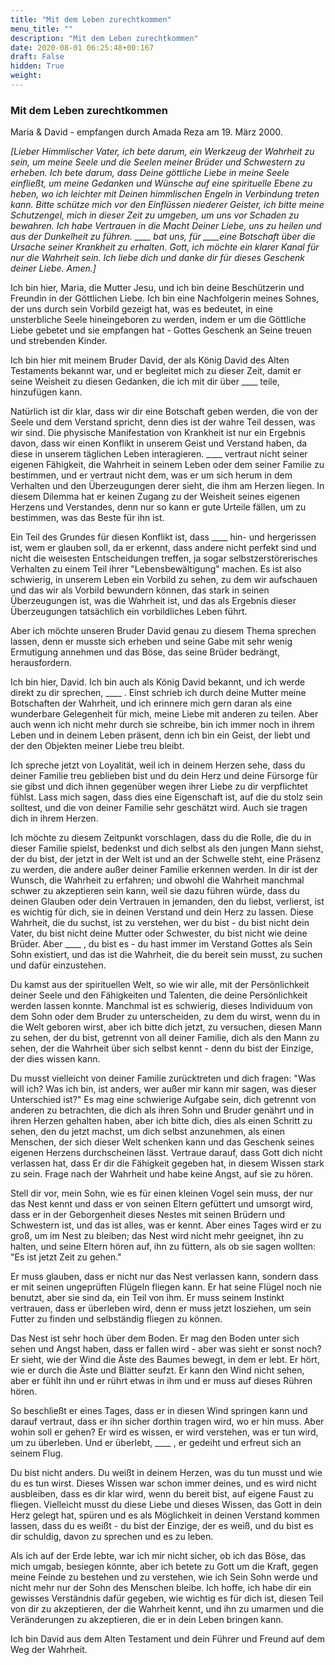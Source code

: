 ```yaml
---
title: "Mit dem Leben zurechtkommen"
menu_title: ""
description: "Mit dem Leben zurechtkommen"
date: 2020-08-01 06:25:48+00:167
draft: False
hidden: True
weight:
---
```

### Mit dem Leben zurechtkommen

Maria & David - empfangen durch Amada Reza am 19. März 2000.

*[Lieber Himmlischer Vater, ich bete darum, ein Werkzeug der Wahrheit zu sein, um meine Seele und die Seelen meiner Brüder und Schwestern zu erheben. Ich bete darum, dass Deine göttliche Liebe in meine Seele einfließt, um meine Gedanken und Wünsche auf eine spirituelle Ebene zu heben, wo ich leichter mit Deinen himmlischen Engeln in Verbindung treten kann. Bitte schütze mich vor den Einflüssen niederer Geister, ich bitte meine Schutzengel, mich in dieser Zeit zu umgeben, um uns vor Schaden zu bewahren. Ich habe Vertrauen in die Macht Deiner Liebe, uns zu heilen und aus der Dunkelheit zu führen. ____ bat uns, für ____eine Botschaft über die Ursache seiner Krankheit zu erhalten. Gott, ich möchte ein klarer Kanal für nur die Wahrheit sein. Ich liebe dich und danke dir für dieses Geschenk deiner Liebe. Amen.]*

Ich bin hier, Maria, die Mutter Jesu, und ich bin deine Beschützerin und Freundin in der Göttlichen Liebe. Ich bin eine Nachfolgerin meines Sohnes, der uns durch sein Vorbild gezeigt hat, was es bedeutet, in eine unsterbliche Seele hineingeboren zu werden, indem er um die Göttliche Liebe gebetet und sie empfangen hat - Gottes Geschenk an Seine treuen und strebenden Kinder.

Ich bin hier mit meinem Bruder David, der als König David des Alten Testaments bekannt war, und er begleitet mich zu dieser Zeit, damit er seine Weisheit zu diesen Gedanken, die ich mit dir über ____ teile, hinzufügen kann.

Natürlich ist dir klar, dass wir dir eine Botschaft geben werden, die von der Seele und dem Verstand spricht, denn dies ist der wahre Teil dessen, was wir sind. Die physische Manifestation von Krankheit ist nur ein Ergebnis davon, dass wir einen Konflikt in unserem Geist und Verstand haben, da diese in unserem täglichen Leben interagieren. ____ vertraut nicht seiner eigenen Fähigkeit, die Wahrheit in seinem Leben oder dem seiner Familie zu bestimmen, und er vertraut nicht dem, was er um sich herum in dem Verhalten und den Überzeugungen derer sieht, die ihm am Herzen liegen. In diesem Dilemma hat er keinen Zugang zu der Weisheit seines eigenen Herzens und Verstandes, denn nur so kann er gute Urteile fällen, um zu bestimmen, was das Beste für ihn ist.

Ein Teil des Grundes für diesen Konflikt ist, dass ____ hin- und hergerissen ist, wem er glauben soll, da er erkennt, dass andere nicht perfekt sind und nicht die weisesten Entscheidungen treffen, ja sogar selbstzerstörerisches Verhalten zu einem Teil ihrer "Lebensbewältigung" machen. Es ist also schwierig, in unserem Leben ein Vorbild zu sehen, zu dem wir aufschauen und das wir als Vorbild bewundern können, das stark in seinen Überzeugungen ist, was die Wahrheit ist, und das als Ergebnis dieser Überzeugungen tatsächlich ein vorbildliches Leben führt.

Aber ich möchte unseren Bruder David genau zu diesem Thema sprechen lassen, denn er musste sich erheben und seine Gabe mit sehr wenig Ermutigung annehmen und das Böse, das seine Brüder bedrängt, herausfordern.

Ich bin hier, David. Ich bin auch als König David bekannt, und ich werde direkt zu dir sprechen, ____ . Einst schrieb ich durch deine Mutter meine Botschaften der Wahrheit, und ich erinnere mich gern daran als eine wunderbare Gelegenheit für mich, meine Liebe mit anderen zu teilen. Aber auch wenn ich nicht mehr durch sie schreibe, bin ich immer noch in ihrem Leben und in deinem Leben präsent, denn ich bin ein Geist, der liebt und der den Objekten meiner Liebe treu bleibt.

Ich spreche jetzt von Loyalität, weil ich in deinem Herzen sehe, dass du deiner Familie treu geblieben bist und du dein Herz und deine Fürsorge für sie gibst und dich ihnen gegenüber wegen ihrer Liebe zu dir verpflichtet fühlst. Lass mich sagen, dass dies eine Eigenschaft ist, auf die du stolz sein solltest, und die von deiner Familie sehr geschätzt wird. Auch sie tragen dich in ihrem Herzen.

Ich möchte zu diesem Zeitpunkt vorschlagen, dass du die Rolle, die du in dieser Familie spielst, bedenkst und dich selbst als den jungen Mann siehst, der du bist, der jetzt in der Welt ist und an der Schwelle steht, eine Präsenz zu werden, die andere außer deiner Familie erkennen werden. In dir ist der Wunsch, die Wahrheit zu erfahren; und obwohl die Wahrheit manchmal schwer zu akzeptieren sein kann, weil sie dazu führen würde, dass du deinen Glauben oder dein Vertrauen in jemanden, den du liebst, verlierst, ist es wichtig für dich, sie in deinen Verstand und dein Herz zu lassen. Diese Wahrheit, die du suchst, ist zu verstehen, wer du bist - du bist nicht dein Vater, du bist nicht deine Mutter oder Schwester, du bist nicht wie deine Brüder. Aber ____ , du bist es - du hast immer im Verstand Gottes als Sein Sohn existiert, und das ist die Wahrheit, die du bereit sein musst, zu suchen und dafür einzustehen.

Du kamst aus der spirituellen Welt, so wie wir alle, mit der Persönlichkeit deiner Seele und den Fähigkeiten und Talenten, die deine Persönlichkeit werden lassen konnte. Manchmal ist es schwierig, dieses Individuum von dem Sohn oder dem Bruder zu unterscheiden, zu dem du wirst, wenn du in die Welt geboren wirst, aber ich bitte dich jetzt, zu versuchen, diesen Mann zu sehen, der du bist, getrennt von all deiner Familie, dich als den Mann zu sehen, der die Wahrheit über sich selbst kennt - denn du bist der Einzige, der dies wissen kann.

Du musst vielleicht von deiner Familie zurücktreten und dich fragen: "Was will ich? Was ich bin, ist anders, wer außer mir kann mir sagen, was dieser Unterschied ist?" Es mag eine schwierige Aufgabe sein, dich getrennt von anderen zu betrachten, die dich als ihren Sohn und Bruder genährt und in ihren Herzen gehalten haben, aber ich bitte dich, dies als einen Schritt zu sehen, den du jetzt machst, um dich selbst anzunehmen, als einen Menschen, der sich dieser Welt schenken kann und das Geschenk seines eigenen Herzens durchscheinen lässt. Vertraue darauf, dass Gott dich nicht verlassen hat, dass Er dir die Fähigkeit gegeben hat, in diesem Wissen stark zu sein. Frage nach der Wahrheit und habe keine Angst, auf sie zu hören.

Stell dir vor, mein Sohn, wie es für einen kleinen Vogel sein muss, der nur das Nest kennt und dass er von seinen Eltern gefüttert und umsorgt wird, dass er in der Geborgenheit dieses Nestes mit seinen Brüdern und Schwestern ist, und das ist alles, was er kennt. Aber eines Tages wird er zu groß, um im Nest zu bleiben; das Nest wird nicht mehr geeignet, ihn zu halten, und seine Eltern hören auf, ihn zu füttern, als ob sie sagen wollten: "Es ist jetzt Zeit zu gehen."

Er muss glauben, dass er nicht nur das Nest verlassen kann, sondern dass er mit seinen ungeprüften Flügeln fliegen kann. Er hat seine Flügel noch nie benutzt, aber sie sind da, ein Teil von ihm. Er muss seinem Instinkt vertrauen, dass er überleben wird, denn er muss jetzt losziehen, um sein Futter zu finden und selbständig fliegen zu können.

Das Nest ist sehr hoch über dem Boden. Er mag den Boden unter sich sehen und Angst haben, dass er fallen wird - aber was sieht er sonst noch? Er sieht, wie der Wind die Äste des Baumes bewegt, in dem er lebt. Er hört, wie er durch die Äste und Blätter seufzt. Er kann den Wind nicht sehen, aber er fühlt ihn und er rührt etwas in ihm und er muss auf dieses Rühren hören.

So beschließt er eines Tages, dass er in diesen Wind springen kann und darauf vertraut, dass er ihn sicher dorthin tragen wird, wo er hin muss. Aber wohin soll er gehen? Er wird es wissen, er wird verstehen, was er tun wird, um zu überleben. Und er überlebt, ____ , er gedeiht und erfreut sich an seinem Flug.

Du bist nicht anders. Du weißt in deinem Herzen, was du tun musst und wie du es tun wirst. Dieses Wissen war schon immer deines, und es wird nicht ausbleiben, dass es dir klar wird, wenn du bereit bist, auf eigene Faust zu fliegen. Vielleicht musst du diese Liebe und dieses Wissen, das Gott in dein Herz gelegt hat, spüren und es als Möglichkeit in deinen Verstand kommen lassen, dass du es weißt - du bist der Einzige, der es weiß, und du bist es dir schuldig, davon zu sprechen und es zu leben.

Als ich auf der Erde lebte, war ich mir nicht sicher, ob ich das Böse, das mich umgab, besiegen könnte, aber ich betete zu Gott um die Kraft, gegen meine Feinde zu bestehen und zu verstehen, wie ich Sein Sohn werde und nicht mehr nur der Sohn des Menschen bleibe. Ich hoffe, ich habe dir ein gewisses Verständnis dafür gegeben, wie wichtig es für dich ist, diesen Teil von dir zu akzeptieren, der die Wahrheit kennt, und ihn zu umarmen und die Veränderungen zu akzeptieren, die er in dein Leben bringen kann.

Ich bin David aus dem Alten Testament und dein Führer und Freund auf dem Weg der Wahrheit.

